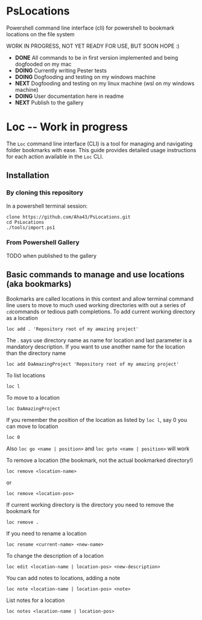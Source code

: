 # PsLocations
Powershell command line interface (cli) for powershell to bookmark locations on the file system

WORK IN PROGRESS, NOT YET READY FOR USE, BUT SOON HOPE :)

- **DONE** All commands to be in first version implemented and being dogfooded on my mac
- **DOING** Currently writing Pester tests
- **DOING** Dogfooding and testing on my windows machine
- **NEXT** Dogfooding and testing on my linux machine (wsl on my windows machine)
- **DOING** User documentation here in readme
- **NEXT** Publish to the gallery

# Loc -- Work in progress

The `Loc` command line interface (CLI) is a tool for managing and navigating folder bookmarks with ease. This guide provides detailed usage instructions for each action available in the `Loc` CLI.

## Installation

### By cloning this repository

In a powershell terminal session:

```
clone https://github.com/Aha43/PsLocations.git
cd PsLocations
./tools/import.ps1
```

### From Powershell Gallery

TODO when published to the gallery

## Basic commands to manage and use locations (aka bookmarks)

Bookmarks are called locations in this context and allow terminal command line users to move to much used working directories with out a series of ```cd```commands or tedious path completions. To add current working directory as a location

```
loc add . 'Repository root of my amazing project'
```
The . says use directory name as name for location and last parameter is a mandatory description. If you want to use another name for the location than the directory name

```
loc add DaAmazingProject 'Repository root of my amazing project'
```

To list locations

```
loc l
```

To move to a location

```
loc DaAmazingProject
```

If you remember the position of the location as listed by ```loc l```, say 0 you can move to location

```
loc 0
```

Also ```loc go <name | position>``` and ```loc goto <name | position>``` will work

To remove a location (the bookmark, not the actual bookmarked directory!)

```
loc remove <location-name>
```

or 

```
loc remove <location-pos>
```

If current working directory is the directory you need to remove the bookmark for

```
loc remove .
```

If you need to rename a location

```
loc rename <current-name> <new-name>
```

To change the description of a location

```
loc edit <location-name | location-pos> <new-description>
```

You can add notes to locations, adding a note

```
loc note <location-name | location-pos> <note>
```

List notes for a location

```
loc notes <location-name | location-pos>
```
